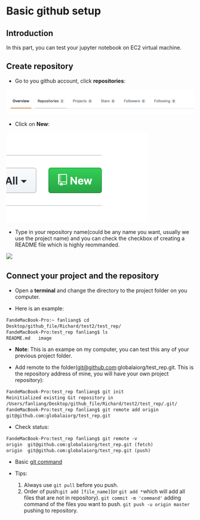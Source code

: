 # Basic github setup

## Introduction

In this part, you can test your jupyter notebook on EC2 virtual machine.

## Create repository

* Go to you github account, click __repositories__:
<img src='image/rep.png'>

* Click on __New__:
<img src='image/new.png'>

* Type in your repository name(could be any name you want, usually we use the project name) and you can check the checkbox of creating a README file which is highly reommanded.
<image src='image/create.png'>

## Connect your project and the repository

* Open a __terminal__ and change the directory to the project folder on you computer.

* Here is an example:
```
FandeMacBook-Pro:~ fanliang$ cd Desktop/github_file/Richard/test2/test_rep/
FandeMacBook-Pro:test_rep fanliang$ ls
README.md	image
```

* __Note__: This is an exampe on my computer, you can test this any of your previous project folder.

* Add remote to the folder(git@github.com:globalaiorg/test_rep.git. This is the repository address of mine, you will have your own project repository):
```
FandeMacBook-Pro:test_rep fanliang$ git init
Reinitialized existing Git repository in /Users/fanliang/Desktop/github_file/Richard/test2/test_rep/.git/
FandeMacBook-Pro:test_rep fanliang$ git remote add origin git@github.com:globalaiorg/test_rep.git
```

* Check status:
```
FandeMacBook-Pro:test_rep fanliang$ git remote -v
origin	git@github.com:globalaiorg/test_rep.git (fetch)
origin	git@github.com:globalaiorg/test_rep.git (push)
```

* Basic [git command](https://confluence.atlassian.com/bitbucketserver/basic-git-commands-776639767.html)

* Tips:
  1. Always use `git pull` before you push.
  2. Order of push:`git add [file_name]`(or `git add *`which will add all files that are not in repository). `git commit -m 'command'` adding command of the files you want to push. `git push -u origin master` pushing to repository.
